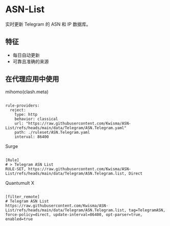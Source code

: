 
# ASN-List

实时更新 Telegram 的 ASN 和 IP 数据库。

## 特征

- 每日自动更新
- 可靠且准确的来源

## 在代理应用中使用

mihomo(clash.meta)

<pre><code class="language-javascript">
rule-providers:
  reject:
    type: http
    behavior: classical
    url: "https://raw.githubusercontent.com/Kwisma/ASN-List/refs/heads/main/data/Telegram/ASN.Telegram.yaml"
    path: ./ruleset/ASN.Telegram.yaml
    interval: 86400
</code></pre>

Surge

<pre><code class="language-javascript">
[Rule]
# > Telegram ASN List
RULE-SET, https://raw.githubusercontent.com/Kwisma/ASN-List/refs/heads/main/data/Telegram/ASN.Telegram.list, Direct
</code></pre>

Quantumult X

<pre><code class="language-javascript">
[filter_remote]
# Telegram ASN List
https://raw.githubusercontent.com/Kwisma/ASN-List/refs/heads/main/data/Telegram/ASN.Telegram.list, tag=TelegramASN, force-policy=direct, update-interval=86400, opt-parser=true, enabled=true
</code></pre>
